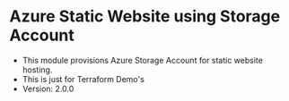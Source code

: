 # Azure Static Website using Storage Account
- This module provisions Azure Storage Account for static website hosting.
- This is just for Terraform Demo's
- Version: 2.0.0
